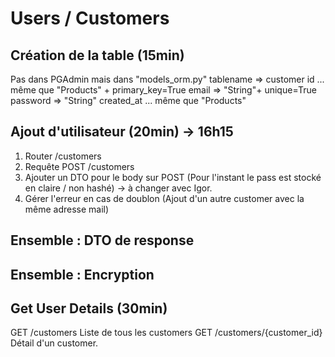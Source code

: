 # Users / Customers

## Création de la table (15min)

Pas dans PGAdmin mais dans "models_orm.py"
tablename => customer
id ... même que "Products" + primary_key=True
email => "String"+ unique=True
password => "String"
created_at ... même que "Products"

## Ajout d'utilisateur (20min) -> 16h15
1. Router /customers
2. Requête POST /customers
3. Ajouter un DTO pour le body sur POST
(Pour l'instant le pass est stocké en claire / non hashé) -> à changer avec Igor.
4. Gérer l'erreur en cas de doublon (Ajout d'un autre customer avec la même adresse mail)

## Ensemble : DTO de response
## Ensemble : Encryption 


## Get User Details (30min)
GET /customers Liste de tous les customers
GET /customers/{customer_id} Détail d'un customer.

